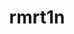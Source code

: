 ---
title: rmrt1n
github: https://github.com/rmrt1n
mode: dark
transition: 3s
archetype:
  - Little Bit of Everything
---